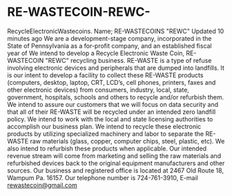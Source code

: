# RE-WASTECOIN-REWC-
RecycleElectronicWastecoins. Name; RE-WASTECOINS "REWC"  Updated 10 minutes ago  We are a development-stage company, incorporated in the State of Pennsylvania as a for-profit company, and an established fiscal year of We intend to develop a Recycle Electronic Waste Coin, RE-WASTECOIN "REWC" recycling business. RE-WASTE is a type of refuse involving electronic devices and peripherals that are dumped into landfills. It is our intent to develop a facility to collect these RE-WASTE products (computers, desktop, laptop, CRT, LCD’s, cell phones, printers, faxes and other electronic devices) from consumers, industry, local, state, government, hospitals, schools and others to recycle and/or refurbish them. We intend to assure our customers that we will focus on data security and that all of their RE-WASTE will be recycled under an intended zero landfill policy. We intend to work with the local and state licensing authorities to accomplish our business plan. We intend to recycle these electronic products by utilizing specialized machinery and labor to separate the RE-WASTE raw materials (glass, copper, computer chips, steel, plastic, etc). We also intend to refurbish these products when applicable. Our intended revenue stream will come from marketing and selling the raw materials and refurbished devices back to the original equipment manufacturers and other sources. Our business and registered office is located at 2467 Old Route 18, Wampum Pa. 16157. Our telephone number is 724-761-3910, E-mail rewastecoin@gmail.com
